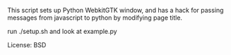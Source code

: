 This script sets up Python WebkitGTK window, and has a hack for passing messages from javascript to python by modifying page title.

run ./setup.sh and look at example.py

License: BSD
